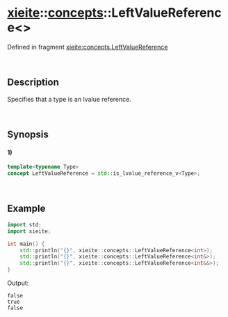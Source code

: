 # [xieite](../../xieite.md)\:\:[concepts](../../concepts.md)\:\:LeftValueReference\<\>
Defined in fragment [xieite:concepts.LeftValueReference](../../../src/concepts/left_value_reference.cpp)

&nbsp;

## Description
Specifies that a type is an lvalue reference.

&nbsp;

## Synopsis
#### 1)
```cpp
template<typename Type>
concept LeftValueReference = std::is_lvalue_reference_v<Type>;
```

&nbsp;

## Example
```cpp
import std;
import xieite;

int main() {
    std::println("{}", xieite::concepts::LeftValueReference<int>);
    std::println("{}", xieite::concepts::LeftValueReference<int&>);
    std::println("{}", xieite::concepts::LeftValueReference<int&&>);
}
```
Output:
```
false
true
false
```
